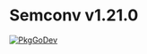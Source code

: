 # Semconv v1.21.0

[![PkgGoDev](https://pkg.go.dev/badge/go.opentelemetry.io/otel/semconv/v1.21.0)](https://pkg.go.dev/go.opentelemetry.io/otel/semconv/v1.21.0)
